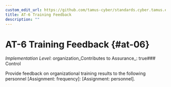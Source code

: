 ```yaml
---
custom_edit_url: https://github.com/tamus-cyber/standards.cyber.tamus.edu/tree/main/static/content/tamus.edu/TAMUS_profile.xml
title: AT-6 Training Feedback
description: ""
---
```


# AT-6 Training Feedback {#at-06}

_Implementation Level_: organization_Contributes to Assurance_: true### Control

Provide feedback on organizational training results to the following personnel [Assignment: frequency]: [Assignment: personnel].

